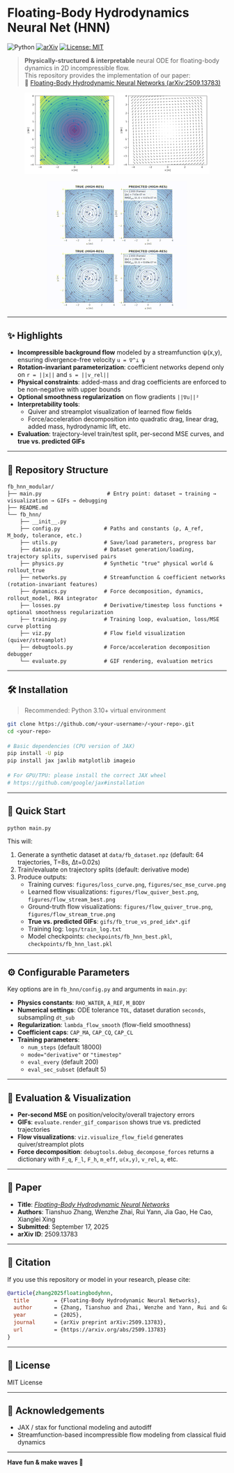 # Floating-Body Hydrodynamics Neural Net (HNN)

![Python](https://img.shields.io/badge/python-3.10%2B-blue)
[![arXiv](https://img.shields.io/badge/arXiv-2509.13783-b31b1b.svg)](https://arxiv.org/abs/2509.13783)
[![License: MIT](https://img.shields.io/badge/License-MIT-yellow.svg)](LICENSE)

> **Physically-structured & interpretable** neural ODE for floating-body dynamics in 2D incompressible flow.  
> This repository provides the implementation of our paper:  
> 📄 [Floating-Body Hydrodynamic Neural Networks (arXiv:2509.13783)](https://arxiv.org/abs/2509.13783)

<p align="center">
  <img alt="Flow field streamplot" src="figures/flow_stream_best.png" width="210">
  <img alt="Flow field quiver" src="figures/flow_quiver_best.png" width="210">
</p>

<p align="center">
  <img src="gifs/fb_true_vs_pred_idx36.gif" width="320" alt="Trajectory Comparison 36">
  <img src="gifs/fb_true_vs_pred_idx59.gif" width="320" alt="Trajectory Comparison 59">
</p>


---

## ✨ Highlights

- **Incompressible background flow** modeled by a streamfunction ψ(x,y), ensuring divergence-free velocity `u = ∇^⟂ ψ`  
- **Rotation-invariant parameterization**: coefficient networks depend only on `r = ||x||` and `s = ||v_rel||`  
- **Physical constraints**: added-mass and drag coefficients are enforced to be non-negative with upper bounds  
- **Optional smoothness regularization** on flow gradients `||∇u||²`  
- **Interpretability tools**:  
  - Quiver and streamplot visualization of learned flow fields  
  - Force/acceleration decomposition into quadratic drag, linear drag, added mass, hydrodynamic lift, etc.  
- **Evaluation**: trajectory-level train/test split, per-second MSE curves, and **true vs. predicted GIFs**

---

## 🧭 Repository Structure

```
fb_hnn_modular/
├── main.py                     # Entry point: dataset → training → visualization → GIFs → debugging
├── README.md
└── fb_hnn/
    ├── __init__.py
    ├── config.py              # Paths and constants (ρ, A_ref, M_body, tolerance, etc.)
    ├── utils.py               # Save/load parameters, progress bar
    ├── dataio.py              # Dataset generation/loading, trajectory splits, supervised pairs
    ├── physics.py             # Synthetic "true" physical world & rollout_true
    ├── networks.py            # Streamfunction & coefficient networks (rotation-invariant features)
    ├── dynamics.py            # Force decomposition, dynamics, rollout_model, RK4 integrator
    ├── losses.py              # Derivative/timestep loss functions + optional smoothness regularization
    ├── training.py            # Training loop, evaluation, loss/MSE curve plotting
    ├── viz.py                 # Flow field visualization (quiver/streamplot)
    ├── debugtools.py          # Force/acceleration decomposition debugger
    └── evaluate.py            # GIF rendering, evaluation metrics
```

---

## 🛠 Installation

> Recommended: Python 3.10+ virtual environment

```bash
git clone https://github.com/<your-username>/<your-repo>.git
cd <your-repo>

# Basic dependencies (CPU version of JAX)
pip install -U pip
pip install jax jaxlib matplotlib imageio

# For GPU/TPU: please install the correct JAX wheel
# https://github.com/google/jax#installation
```

---

## 🚀 Quick Start

```bash
python main.py
```

This will:
1) Generate a synthetic dataset at `data/fb_dataset.npz` (default: 64 trajectories, T=8s, Δt=0.02s)  
2) Train/evaluate on trajectory splits (default: derivative mode)  
3) Produce outputs:  
   - Training curves: `figures/loss_curve.png`, `figures/sec_mse_curve.png`  
   - Learned flow visualizations: `figures/flow_quiver_best.png`, `figures/flow_stream_best.png`  
   - Ground-truth flow visualizations: `figures/flow_quiver_true.png`, `figures/flow_stream_true.png`  
   - **True vs. predicted GIFs**: `gifs/fb_true_vs_pred_idx*.gif`  
   - Training log: `logs/train_log.txt`  
   - Model checkpoints: `checkpoints/fb_hnn_best.pkl`, `checkpoints/fb_hnn_last.pkl`  

---

## ⚙️ Configurable Parameters

Key options are in `fb_hnn/config.py` and arguments in `main.py`:

- **Physics constants**: `RHO_WATER`, `A_REF`, `M_BODY`  
- **Numerical settings**: ODE tolerance `TOL`, dataset duration `seconds`, subsampling `dt_sub`  
- **Regularization**: `lambda_flow_smooth` (flow-field smoothness)  
- **Coefficient caps**: `CAP_MA`, `CAP_CQ`, `CAP_CL`  
- **Training parameters**:  
  - `num_steps` (default 18000)  
  - `mode="derivative"` or `"timestep"`  
  - `eval_every` (default 200)  
  - `eval_sec_subset` (default 5)  

---

## 🧪 Evaluation & Visualization

- **Per-second MSE** on position/velocity/overall trajectory errors  
- **GIFs**: `evaluate.render_gif_comparison` shows true vs. predicted trajectories  
- **Flow visualizations**: `viz.visualize_flow_field` generates quiver/streamplot plots  
- **Force decomposition**: `debugtools.debug_decompose_forces` returns a dictionary with `F_q`, `F_l`, `F_h`, `m_eff`, `u(x,y)`, `v_rel`, `a`, etc.  

---

## 📰 Paper

- **Title**: [*Floating-Body Hydrodynamic Neural Networks*](https://arxiv.org/abs/2509.13783)  
- **Authors**: Tianshuo Zhang, Wenzhe Zhai, Rui Yann, Jia Gao, He Cao, Xianglei Xing  
- **Submitted**: September 17, 2025  
- **arXiv ID**: 2509.13783  

---

## 🔗 Citation

If you use this repository or model in your research, please cite:

```bibtex
@article{zhang2025floatingbodyhnn,
  title        = {Floating-Body Hydrodynamic Neural Networks},
  author       = {Zhang, Tianshuo and Zhai, Wenzhe and Yann, Rui and Gao, Jia and Cao, He and Xing, Xianglei},
  year         = {2025},
  journal      = {arXiv preprint arXiv:2509.13783},
  url          = {https://arxiv.org/abs/2509.13783}
}
```

---

## 📜 License

MIT License

---

## 🙌 Acknowledgements

- JAX / stax for functional modeling and autodiff  
- Streamfunction-based incompressible flow modeling from classical fluid dynamics  

---

**Have fun & make waves 🌊**
